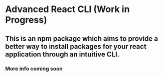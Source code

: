 # Advanced React CLI (Work in Progress)

## This is an npm package which aims to provide a better way to install packages for your react application through an intuitive CLI.

### More info coming soon
